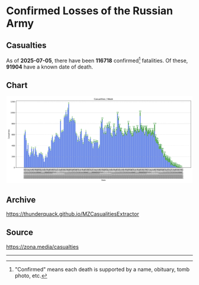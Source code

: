 
# Confirmed Losses of the Russian Army

## Casualties

As of **2025-07-05**, there have been **116718** confirmed[^1] fatalities.
Of these, **91904** have a known date of death.

## Chart

![7-Day Intervals Bar Chart](./docs/7days.svg)

## Archive

https://thunderquack.github.io/MZCasualitiesExtractor

## Source

https://zona.media/casualties

---

[^1]: "Confirmed" means each death is supported by a name, obituary, tomb photo, etc.
